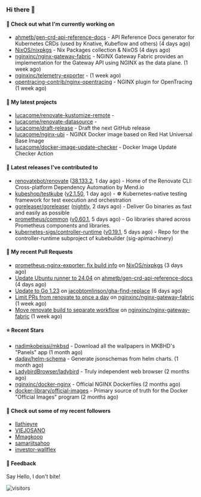 ### Hi there 👋

#### 👷 Check out what I'm currently working on

- [ahmetb/gen-crd-api-reference-docs](https://github.com/ahmetb/gen-crd-api-reference-docs) - API Reference Docs generator for Kubernetes CRDs (used by Knative, Kubeflow and others) (4 days ago)
- [NixOS/nixpkgs](https://github.com/NixOS/nixpkgs) - Nix Packages collection &amp; NixOS (4 days ago)
- [nginxinc/nginx-gateway-fabric](https://github.com/nginxinc/nginx-gateway-fabric) - NGINX Gateway Fabric provides an implementation for the Gateway API using NGINX as the data plane. (1 week ago)
- [nginxinc/telemetry-exporter](https://github.com/nginxinc/telemetry-exporter) -  (1 week ago)
- [opentracing-contrib/nginx-opentracing](https://github.com/opentracing-contrib/nginx-opentracing) - NGINX plugin for OpenTracing (1 week ago)

#### 🌱 My latest projects

- [lucacome/renovate-kustomize-remote](https://github.com/lucacome/renovate-kustomize-remote) - 
- [lucacome/renovate-datasource](https://github.com/lucacome/renovate-datasource) - 
- [lucacome/draft-release](https://github.com/lucacome/draft-release) - Draft the next GitHub release
- [lucacome/nginx-ubi](https://github.com/lucacome/nginx-ubi) - NGINX Docker image based on Red Hat Universal Base Image
- [lucacome/docker-image-update-checker](https://github.com/lucacome/docker-image-update-checker) - Docker Image Update Checker Action

#### 🔭 Latest releases I've contributed to

- [renovatebot/renovate](https://github.com/renovatebot/renovate) ([38.133.2](https://github.com/renovatebot/renovate/releases/tag/38.133.2), 1 day ago) - Home of the Renovate CLI: Cross-platform Dependency Automation by Mend.io
- [kubeshop/testkube](https://github.com/kubeshop/testkube) ([v2.1.50](https://github.com/kubeshop/testkube/releases/tag/v2.1.50), 1 day ago) - ☸️ Kubernetes-native testing framework for test execution and orchestration
- [goreleaser/goreleaser](https://github.com/goreleaser/goreleaser) ([nightly](https://github.com/goreleaser/goreleaser/releases/tag/nightly), 2 days ago) - Deliver Go binaries as fast and easily as possible
- [prometheus/common](https://github.com/prometheus/common) ([v0.60.1](https://github.com/prometheus/common/releases/tag/v0.60.1), 5 days ago) - Go libraries shared across Prometheus components and libraries.
- [kubernetes-sigs/controller-runtime](https://github.com/kubernetes-sigs/controller-runtime) ([v0.19.1](https://github.com/kubernetes-sigs/controller-runtime/releases/tag/v0.19.1), 5 days ago) - Repo for the controller-runtime subproject of kubebuilder (sig-apimachinery)

#### 🔨 My recent Pull Requests

- [prometheus-nginx-exporter: fix build info](https://github.com/NixOS/nixpkgs/pull/351308) on [NixOS/nixpkgs](https://github.com/NixOS/nixpkgs) (3 days ago)
- [Update Ubuntu runner to 24.04](https://github.com/ahmetb/gen-crd-api-reference-docs/pull/99) on [ahmetb/gen-crd-api-reference-docs](https://github.com/ahmetb/gen-crd-api-reference-docs) (4 days ago)
- [Update to Go 1.23](https://github.com/jacobtomlinson/gha-find-replace/pull/68) on [jacobtomlinson/gha-find-replace](https://github.com/jacobtomlinson/gha-find-replace) (6 days ago)
- [Limit PRs from renovate to once a day](https://github.com/nginxinc/nginx-gateway-fabric/pull/2720) on [nginxinc/nginx-gateway-fabric](https://github.com/nginxinc/nginx-gateway-fabric) (1 week ago)
- [Move renovate build to separate workflow](https://github.com/nginxinc/nginx-gateway-fabric/pull/2712) on [nginxinc/nginx-gateway-fabric](https://github.com/nginxinc/nginx-gateway-fabric) (1 week ago)

#### ⭐ Recent Stars

- [nadimkobeissi/mkbsd](https://github.com/nadimkobeissi/mkbsd) - Download all the wallpapers in MKBHD&#39;s &#34;Panels&#34; app (1 month ago)
- [dadav/helm-schema](https://github.com/dadav/helm-schema) - Generate jsonschemas from helm charts. (1 month ago)
- [LadybirdBrowser/ladybird](https://github.com/LadybirdBrowser/ladybird) - Truly independent web browser (2 months ago)
- [nginxinc/docker-nginx](https://github.com/nginxinc/docker-nginx) - Official NGINX Dockerfiles (2 months ago)
- [docker-library/official-images](https://github.com/docker-library/official-images) - Primary source of truth for the Docker &#34;Official Images&#34; program (2 months ago)

#### 👯 Check out some of my recent followers

- [llathieyre](https://github.com/llathieyre)
- [VIEJOSANO](https://github.com/VIEJOSANO)
- [Mmagkooo](https://github.com/Mmagkooo)
- [samarjitsahoo](https://github.com/samarjitsahoo)
- [investor-wallflex](https://github.com/investor-wallflex)

#### 💬 Feedback

Say Hello, I don't bite!

![visitors](https://visitor-badge.laobi.icu/badge?page_id=lucacome.visitor-badge)
#
